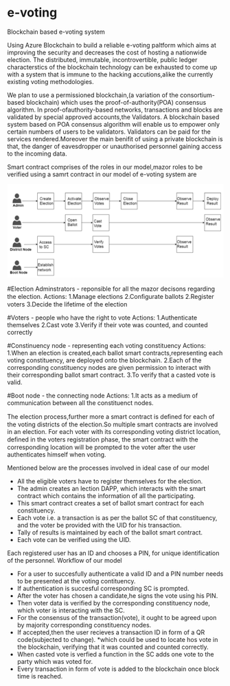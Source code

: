# e-voting
Blockchain based e-voting system

Using Azure Blockchain to build a reliable e-voting paltform which aims at improving the security and decreases the cost of hosting a nationwide election.
The distributed, immutable, incontrovertible, public ledger characterstics of the blockchain technology can be exhausted to come up with a system that is immune to the hacking accutions,alike the currently existing voting methodologies.

We plan to use a permissioned blockchain,(a variation of the consortium-based blockchain) which uses the proof-of-authority(POA) consensus algorithm. In proof-ofauthority-based networks, transactions and blocks are validated by special approved accounts,the Validators.
A blockchain based system based on POA consensus algorithm will enable us to empower only certain numbers of users to be validators.
Validators can be paid for the services rendered.Moreover the main benifit of using a private blockchain is that, the danger of eavesdropper or unauthorised personnel gaining access to the incoming data.

Smart contract comprises of the roles in our model,mazor roles to be verified using a samrt contract in our model of e-voting system are


![](1.png)


#Election Adminstrators - reponsible for all the mazor decisons regarding the election.
Actions:
1.Manage elections
2.Conﬁgurate ballots
2.Register voters
3.Decide the lifetime of the election      

#Voters - people who have the right to vote
Actions:
1.Authenticate themselves
2.Cast vote
3.Verify if their vote was counted, and counted correctly

#Constinuency node - representing each voting constituency
Actions:
1.When an election is created,each ballot smart contracts,representing each voting constituency, are deployed onto the blockchain.
2.Each of the corresponding constituency nodes are given permission to interact with their corresponding ballot smart contract.
3.To verify that a casted vote is valid.

#Boot node - the connecting node
Actions:
1.It acts as a medium of communication between all the constituenct nodes.


The election process,further more a smart contract is deﬁned for each of the voting districts of the election.So multiple smart contracts are involved in an election. For each voter with its corresponding voting district location, deﬁned in the voters registration phase, the smart contract with the corresponding location will be prompted to the voter after the user authenticates himself when voting. 

Mentioned below are the processes involved in ideal case of our model
* All the eligible voters have to register themselves for the election.
* The admin creates an lection DAPP, which interacts with the smart contract which contains the information of all the participating.
* This smart contract creates a set of ballot smart contract for each constituency.
* Each vote i.e. a transaction is as per the ballot SC of that constituency, and the voter be provided with the UID for his transaction.
* Tally of results is maintained by each of the ballot smart contract.
* Each vote can be verified using the UID.


Each registered user has an ID and chooses a PIN, for unique identification of the personnel.
Workflow of our model
* For a user to succesfully authenticate a valid ID and a PIN number needs to be presented at the voting contituency.
* If authentication is succesful corresponding SC is prompted.
* After the voter has chosen a candidate,he signs the vote using his PIN.
* Then voter data is verified by the corresponding constituency node, which voter is interacting with the SC.
* For the consensus of the transaction(vote), it ought to be agreed upon by majority corresponding constituency nodes.
* If accepted,then the user recieves a  transaction ID in form of a QR code(subjected to change). *which could be used to locate hos vote in the blockchain, verifying that it was counted and counted correctly.
* When casted vote is verfied a function in the SC adds one vote to the party which was voted for.
* Every transaction in form of vote is added to the blockchain once block time is reached.

